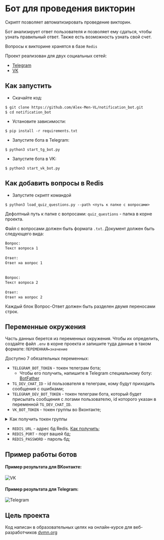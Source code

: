 # Бот для проведения викторин

Скрипт позволяет автоматизировать проведение викторин.

Бот анализирует ответ пользователя и позволяет ему сдаться, чтобы узнать правильный ответ.
Также есть возможность узнать свой счет.

Вопросы к викторине хранятся в базе `Redis`

Проект реализован для двух социальных сетей:

- [Telegram](https://web.telegram.org/)
- [VK](https://vk.com/)


## Как запустить

- Скачайте код:
```shell
$ git clone https://github.com/Alex-Men-VL/notification_bot.git
$ cd notification_bot
```
- Установите зависимости:
```shell
$ pip install -r requirements.txt
```
- Запустите бота в Telegram:
```shell
$ python3 start_tg_bot.py
```
- Запустите бота в VK:
```shell
$ python3 start_vk_bot.py
```

## Как добавить вопросы в Redis

- Запустите скрипт командой
```shell
$ python3 load_quiz_questions.py --path <путь к папке с вопросами>
```

Дефолтный путь к папке с вопросами: `quiz_questions` - папка в корне проекта.

Файл с вопросами должен быть формата `.txt`.
Документ должен быть следующего вида:
```text
Вопрос:
Текст вопроса 1

Ответ:
Ответ на вопрос 1


Вопрос:
Текст вопроса 2

Ответ:
Ответ на вопрос 2
```

Каждый блок Вопрос-Ответ должен быть разделен двумя переносами строк.

## Переменные окружения

Часть данных берется из переменных окружения. Чтобы их определить, создайте файл `.env` в корне проекта и запишите туда 
данные в таком формате: `ПЕРЕМЕННАЯ=значение`

Доступно 7 обязательных переменных:

- `TELEGRAM_BOT_TOKEN` - токен телеграм бота;
  - Чтобы его получить, напишите в Telegram специальному боту: [BotFather](https://telegram.me/BotFather)
- `TG_DEV_CHAT_ID` - id пользователя в телеграм, кому будут приходить сообщения с ошибками;
- `TELEGRAM_DEV_BOT_TOKEN` - токен телеграм бота, который будет присылать сообщения с логами пользователю, id которого 
указан в переменной `TG_DEV_CHAT_ID`.
- `VK_BOT_TOKEN` - токен группы во Вконтакте;
<details>
  <summary markdown="span">Как получить токен группы</summary>

  В меню “Работа с API”:

  ![Токен группы в VK](.github/vk_group_token.png)
</details>

- `REDIS_URL` - адрес бд Redis. [Как получить](https://redislabs.com/);
- `REDIS_PORT` - порт вашей бд;
- `REDIS_PASSWORD` - пароль бд;

## Пример работы ботов

#### Пример результата для ВКонтакте:

![VK](.github/vk.gif)

#### Пример результата для Telegram:

![Telegram](.github/tg.gif)

## Цель проекта
Код написан в образовательных целях на онлайн-курсе для веб-разработчиков [dvmn.org](https://dvmn.org/)